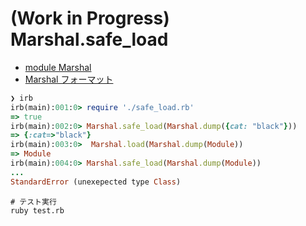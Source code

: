 (Work in Progress) Marshal.safe_load
===

- [module Marshal](https://docs.ruby-lang.org/ja/latest/class/Marshal.html)
- [Marshal フォーマット](https://docs.ruby-lang.org/ja/latest/doc/marshal_format.html)


```ruby
❯ irb
irb(main):001:0> require './safe_load.rb'
=> true
irb(main):002:0> Marshal.safe_load(Marshal.dump({cat: "black"}))
=> {:cat=>"black"}
irb(main):003:0>  Marshal.load(Marshal.dump(Module))
=> Module
irb(main):004:0> Marshal.safe_load(Marshal.dump(Module))
...
StandardError (unexepected type Class)
```


```
# テスト実行
ruby test.rb
```